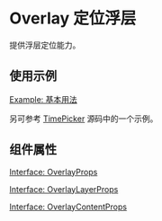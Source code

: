 # Overlay 定位浮层

提供浮层定位能力。

## 使用示例

[Example: 基本用法](./_example/OverlayExample.jsx)

另可参考 [TimePicker](https://git.code.oa.com/CFETeam/tea2/blob/master/tea-component/src/timepicker/TimePicker.tsx) 源码中的一个示例。

## 组件属性

[Interface: OverlayProps](./Overlay.tsx)

[Interface: OverlayLayerProps](./OverlayLayer.tsx)

[Interface: OverlayContentProps](./OverlayLayer.tsx)
